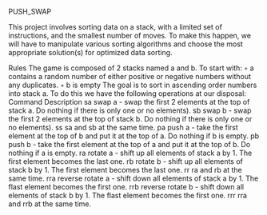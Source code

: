 PUSH_SWAP

This project involves sorting data on a stack, with a limited set of instructions, and the smallest number of moves. To make this happen, we will have to manipulate various sorting algorithms and choose the most appropriate solution(s) for optimized data sorting.

Rules
The game is composed of 2 stacks named a and b.
To start with:
◦ a contains a random number of either positive or negative numbers without any duplicates.
◦ b is empty
The goal is to sort in ascending order numbers into stack a.
To do this we have the following operations at our disposal:
Command	Description
sa	swap a - swap the first 2 elements at the top of stack a. Do nothing if there is only one or no elements).
sb	swap b - swap the first 2 elements at the top of stack b. Do nothing if there is only one or no elements).
ss	sa and sb at the same time.
pa	push a - take the first element at the top of b and put it at the top of a. Do nothing if b is empty.
pb	push b - take the first element at the top of a and put it at the top of b. Do nothing if a is empty.
ra	rotate a - shift up all elements of stack a by 1. The first element becomes the last one.
rb	rotate b - shift up all elements of stack b by 1. The first element becomes the last one.
rr	ra and rb at the same time.
rra	reverse rotate a - shift down all elements of stack a by 1. The flast element becomes the first one.
rrb	reverse rotate b - shift down all elements of stack b by 1. The flast element becomes the first one.
rrr	rra and rrb at the same time.
